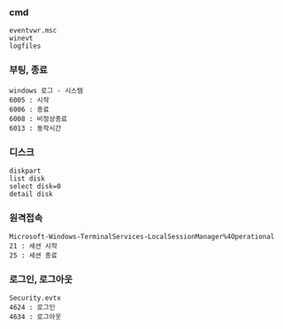 ### cmd
```
eventvwr.msc
winevt
logfiles
```

### 부팅, 종료
```
windows 로그 - 시스템
6005 : 시작
6006 : 종료
6008 : 비정상종료
6013 : 동작시간
```

### 디스크
```
diskpart
list disk
select disk=0
detail disk
```

### 원격접속
```
Microsoft-Windows-TerminalServices-LocalSessionManager%4Operational
21 : 세션 시작
25 : 세션 종료
```

### 로그인, 로그아웃
```
Security.evtx
4624 : 로그인
4634 : 로그아웃
```

